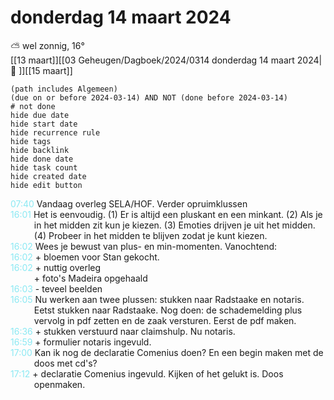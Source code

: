# donderdag 14 maart 2024

⛅ wel zonnig, 16°<br>[[13 maart]][[03 Geheugen/Dagboek/2024/0314 donderdag 14 maart 2024| 📓 ]][[15 maart]]
```tasks
(path includes Algemeen)
(due on or before 2024-03-14) AND NOT (done before 2024-03-14)
# not done
hide due date
hide start date
hide recurrence rule
hide tags
hide backlink
hide done date
hide task count
hide created date
hide edit button
```
<p style="padding-left: 2.7em; text-indent: -2.7em; margin: 0;"><font color=#8be9f3>07:40  </font>  Vandaag overleg SELA/HOF. Verder opruimklussen  </p>   
<p style="padding-left: 2.7em; text-indent: -2.7em; margin: 0;"><font color=#8be9f3>16:01  </font>  Het is eenvoudig. (1) Er is altijd een pluskant en een minkant. (2) Als je in het midden zit kun je kiezen. (3) Emoties drijven je uit het midden. (4) Probeer in het midden te blijven zodat je kunt kiezen. </p>   
<p style="padding-left: 2.7em; text-indent: -2.7em; margin: 0;"><font color=#8be9f3>16:02  </font>  Wees je bewust van plus- en min-momenten. Vanochtend: </p>   
<p style="padding-left: 2.7em; text-indent: -2.7em; margin: 0;"><font color=#8be9f3>16:02  </font>  + bloemen voor Stan gekocht. </p>   
<p style="padding-left: 2.7em; text-indent: -2.7em; margin: 0;"><font color=#8be9f3>16:02  </font>  + nuttig overleg<br>+ foto's Madeira opgehaald</p>   
<p style="padding-left: 2.7em; text-indent: -2.7em; margin: 0;"><font color=#8be9f3>16:03  </font>  - teveel beelden </p>   
<p style="padding-left: 2.7em; text-indent: -2.7em; margin: 0;"><font color=#8be9f3>16:05  </font>  Nu werken aan twee plussen: stukken naar Radstaake en notaris. Eetst stukken naar Radstaake. Nog doen: de schademelding plus vervolg in pdf zetten en de zaak versturen. Eerst de pdf maken.  </p>   
<p style="padding-left: 2.7em; text-indent: -2.7em; margin: 0;"><font color=#8be9f3>16:36  </font>  + stukken verstuurd naar claimshulp. Nu notaris. </p>   
<p style="padding-left: 2.7em; text-indent: -2.7em; margin: 0;"><font color=#8be9f3>16:59  </font>  + formulier notaris ingevuld. </p>   
<p style="padding-left: 2.7em; text-indent: -2.7em; margin: 0;"><font color=#8be9f3>17:00  </font>  Kan ik nog de declaratie Comenius doen? En een begin maken met de doos met cd's? </p>   
<p style="padding-left: 2.7em; text-indent: -2.7em; margin: 0;"><font color=#8be9f3>17:12  </font>  + declaratie Comenius ingevuld. Kijken of het gelukt is. Doos openmaken. </p>   